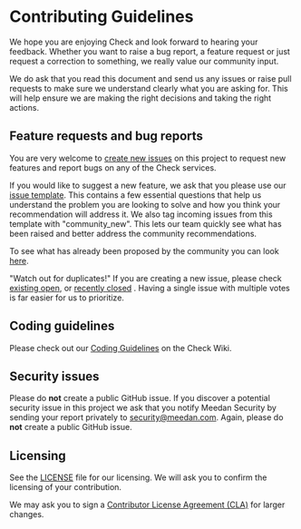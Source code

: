 # Contributing Guidelines

We hope you are enjoying Check and look forward to hearing your feedback. Whether you want to raise a bug report, a feature request or just request a correction to something, we really value our community input.

We do ask that you read this document and send us any issues or raise pull requests to make sure we understand clearly what you are asking for. This will help ensure we are making the right decisions and taking the right actions.

## Feature requests and bug reports

You are very welcome to [create new issues](https://github.com/meedan/check/issues/new/choose) on this project to request new features and report bugs on any of the Check services.

If you would like to suggest a new feature, we ask that you please use our [issue template](.github/ISSUE_TEMPLATE). This contains a few essential questions that help us understand the problem you are looking to solve and how you think your recommendation will address it. We also tag incoming issues from this template with "community_new". This lets our team quickly see what has been raised and better address the community recommendations.

To see what has already been proposed by the community you can look [here](https://github.com/meedan/check/labels/community_new).

"Watch out for duplicates!" If you are creating a new issue, please check [existing open](https://github.com/meedan/check/issues), or [recently closed](https://github.com/meedan/check/issues?utf8=%E2%9C%93&q=is%3Aissue%20is%3Aclosed%20) . Having a single issue with multiple votes is far easier for us to prioritize.

## Coding guidelines

Please check out our [Coding Guidelines](https://github.com/meedan/check/wiki/Coding-Guidelines) on the Check Wiki.

## Security issues

Please do **not** create a public GitHub issue. If you discover a potential security issue in this project we ask that you notify Meedan Security by sending your report privately to security@meedan.com. Again, please do **not** create a public GitHub issue.

## Licensing

See the [LICENSE](https://github.com/meedan/check/blob/develop/LICENSE.txt) file for our licensing. We will ask you to confirm the licensing of your contribution.

We may ask you to sign a [Contributor License Agreement (CLA)](http://en.wikipedia.org/wiki/Contributor_License_Agreement) for larger changes.
